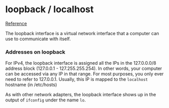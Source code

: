 loopback / localhost
====================

[Reference](http://askubuntu.com/questions/247625/what-is-the-loopback-device-and-how-do-i-use-it)

The loopback interface is a virtual network interface that a computer can use to communicate with itself.

### Addresses on loopback

For IPv4, the loopback interface is assigned all the IPs in the 127.0.0.0/8 address block (127.0.0.1 - 127.255.255.254). In other words, your computer can be accessed via any IP in that range. For most purposes, you only ever need to refer to 127.0.0.1. Usually, this IP is mapped to the `localhost` hostname (in /etc/hosts)

As with other network adapters, the loopback interface shows up in the output of `ifconfig` under the name `lo`.
